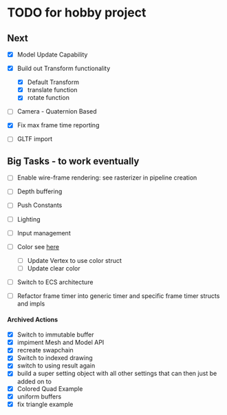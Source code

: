 # TODO for hobby project

## Next
- [x] Model Update Capability
- [x] Build out Transform functionality
    - [x] Default Transform
    - [x] translate function
    - [x] rotate function
- [ ] Camera - Quaternion Based
- [x] Fix max frame time reporting
- [ ] GLTF import


## Big Tasks - to work eventually
- [ ] Enable wire-frame rendering: see rasterizer in pipeline creation
- [ ] Depth buffering
- [ ] Push Constants
- [ ] Lighting
- [ ] Input management
- [ ] Color see [here][L1]
    - [ ] Update Vertex to use color struct
    - [ ] Update clear color
- [ ] Switch to ECS architecture
- [ ] Refactor frame timer into generic timer and specific frame timer structs and impls


#### Archived Actions
- [x] Switch to immutable buffer
- [X] impiment Mesh and Model API
- [x] recreate swapchain
- [x] Switch to indexed drawing
- [x] switch to using result again
- [x] build a super setting object with all other settings that can then just be added on to 
- [x] Colored Quad Example
- [x] uniform buffers
- [x] fix triangle example

[L1]: https://github.com/amethyst/amethyst/blob/master/amethyst_renderer/src/color.rs